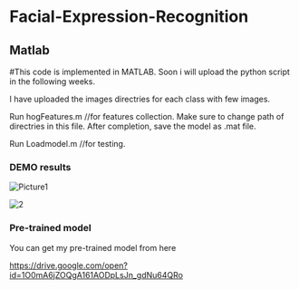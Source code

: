 # Facial-Expression-Recognition

## Matlab

#This code is implemented in MATLAB. Soon i will upload the python script in the following weeks. 

I have uploaded the images directries for each class with few images. 

Run hogFeatures.m //for features collection. Make sure to change path of directries in this file. After completion, save the model as .mat file.

Run Loadmodel.m //for testing.

### DEMO results

![Picture1](https://user-images.githubusercontent.com/43944394/69815825-7ba47500-123a-11ea-8ba1-dfc9ea6dc888.jpg)  
 
![2](https://user-images.githubusercontent.com/43944394/69815313-5fec9f00-1239-11ea-923e-f1909004fd39.jpg)


### Pre-trained model

You can get my pre-trained model from here

https://drive.google.com/open?id=1O0mA6jZOQgA161AODpLsJn_gdNu64QRo




